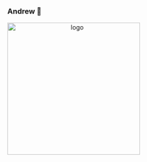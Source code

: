 ### Andrew 👋

<p align="center">
  <img width="300" align="left" alt="logo" src="https://octodex.github.com/images/daftpunktocat-guy.gif"/>
</p>

<!--
**andrewlee1807/andrewlee1807** is a ✨ _special_ ✨ repository because its `README.md` (this file) appears on your GitHub profile.

Here are some ideas to get you started:

- 🔭 I’m currently working on ...
- 🌱 I’m currently learning ...
- 👯 I’m looking to collaborate on ...
- 🤔 I’m looking for help with ...
- 💬 Ask me about ...
- 📫 How to reach me: ...
- 😄 Pronouns: ...
- ⚡ Fun fact: ...
-->
